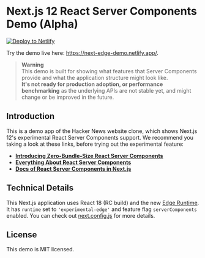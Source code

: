 # Next.js 12 React Server Components Demo (Alpha)

<a href="https://app.netlify.com/start/deploy?repository=https://github.com/netlify/next-react-server-components"><img src="https://www.netlify.com/img/deploy/button.svg" alt="Deploy to Netlify"></a>

Try the demo live here: https://next-edge-demo.netlify.app/.

> **Warning**  
> This demo is built for showing what features that Server Components provide and what the application structure might look like.  
> **It's not ready for production adoption, or performance benchmarking** as the underlying APIs are not stable yet, and might change or be improved in the future. 

## Introduction

This is a demo app of the Hacker News website clone, which shows Next.js 12's experimental React Server Components support. We recommend you taking a look at these links, before trying out the experimental feature:

- [**Introducing Zero-Bundle-Size React Server Components**](https://reactjs.org/blog/2020/12/21/data-fetching-with-react-server-components.html)
- [**Everything About React Server Components**](https://vercel.com/blog/everything-about-react-server-components)
- [**Docs of React Server Components in Next.js**](https://nextjs.org/docs/advanced-features/react-18#react-server-components)

## Technical Details

This Next.js application uses React 18 (RC build) and the new [Edge Runtime](https://nextjs.org/docs/api-reference/edge-runtime). It has `runtime` set to `'experimental-edge'` and feature flag `serverComponents` enabled. You can check out [next.config.js](https://github.com/vercel/next-react-server-components/blob/main/next.config.js) for more details.

## License

This demo is MIT licensed.
